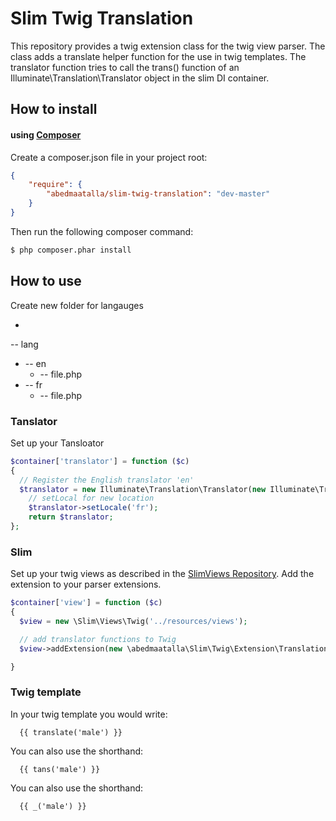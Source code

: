 # Slim Twig Translation

This repository provides a twig extension class for the twig view parser. 
The class adds a translate helper function  for the use in twig templates.
The translator function tries to call the trans() function of an 
Illuminate\Translation\Translator object in the slim DI container. 

## How to install

#### using [Composer](http://getcomposer.org/)

Create a composer.json file in your project root:
    
```json
{
    "require": {
        "abedmaatalla/slim-twig-translation": "dev-master"
    }
}
```

Then run the following composer command:

```bash
$ php composer.phar install
```

## How to use

Create new folder for langauges 

+
-- lang
  + -- en
      + -- file.php
  + -- fr
      + -- file.php

### Tanslator 

Set up your Tansloator 

```php
$container['translator'] = function ($c)
{
  // Register the English translator 'en'
  $translator = new Illuminate\Translation\Translator(new Illuminate\Translation\FileLoader(new Illuminate\Filesystem\Filesystem(), __DIR__ . '/lang'), 'en');
    // setLocal for new location 
    $translator->setLocale('fr');
    return $translator;
};
```

### Slim

Set up your twig views as described in the [SlimViews Repository](https://github.com/codeguy/Slim-Views).
Add the extension to your parser extensions.

```php
$container['view'] = function ($c)
{
  $view = new \Slim\Views\Twig('../resources/views');

  // add translator functions to Twig
  $view->addExtension(new \abedmaatalla\Slim\Twig\Extension\TranslationExtension($c->translator));

}
```

### Twig template

In your twig template you would write:

```
  {{ translate('male') }}
```
  
You can also use the shorthand:

```
  {{ tans('male') }}
```  

You can also use the shorthand:

```
  {{ _('male') }}
```
